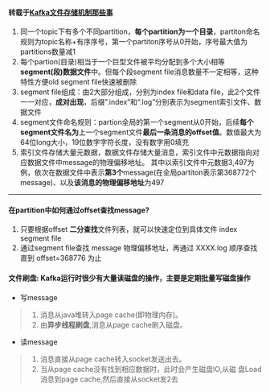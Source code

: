 #### 转载于[Kafka文件存储机制那些事](https://tech.meituan.com/2015/01/13/kafka-fs-design-theory.html)  
1. 同一个topic下有多个不同partition，<B>每个partition为一个目录</B>，partiton命名规则为topic名称+有序序号，第一个partiton序号从0开始，序号最大值为partitions数量减1  
2. 每个partion(目录)相当于一个巨型文件被平均分配到多个大小相等<B>segment(段)数据文件</B>中。但每个段segment file消息数量不一定相等，这种特性方便old segment file快速被删除  
3. segment file组成：由2大部分组成，分别为index file和data file，此2个文件一一对应，<B>成对出现</B>，后缀”.index”和“.log”分别表示为segment索引文件、数据文件  
4. segment文件命名规则：partion全局的第一个segment从0开始，后续<B>每个segment文件名为</B>上一个segment文件<B>最后一条消息的offset值</B>。数值最大为64位long大小，19位数字字符长度，没有数字用0填充  
5. 索引文件存储大量元数据，数据文件存储大量消息，索引文件中元数据指向对应数据文件中message的物理偏移地址。 其中以索引文件中元数据3,497为例，依次在数据文件中表示<B>第3个</B>message(在全局partiton表示第368772个message)、以及<B>该消息的物理偏移地址</B>为497


<hr />  

#### 在partition中如何通过offset查找message?
1. 只要根据offset **二分查找**文件列表，就可以快速定位到具体文件 index segment file    
2. 通过segment file查找 message 物理偏移地址，再通过 XXXX.log 顺序查找直到 offset=368776 为止  

#### 文件刷盘: Kafka运行时很少有大量读磁盘的操作，主要是定期批量写磁盘操作   
+ 写message
> 1. 消息从java堆转入page cache(即物理内存)。  
> 2. 由<B>异步线程刷盘</B>,消息从page cache刷入磁盘。  
+ 读message
> 1. 消息直接从page cache转入socket发送出去。  
> 2. 当从page cache没有找到相应数据时，此时会产生磁盘IO,从磁 盘Load消息到page cache,然后直接从socket发2去  
